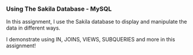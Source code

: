 ### Using The Sakila Database - MySQL

In this assignment, I use the Sakila database to display and manipulate the data in different ways.

I demonstrate using IN, JOINS, VIEWS, SUBQUERIES and more in this assignment! 

